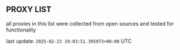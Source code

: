 ## PROXY LIST

all proxies in this list were collected from open sources and tested for functionality

last update: `2025-02-23 19:03:51.395973+00:00` UTC